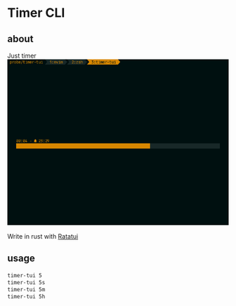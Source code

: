 # Timer CLI

## about
Just timer
![Screenshot of cli](/files/screenshot.png "Screenshot")

Write in rust with [Ratatui](https://github.com/ratatui-org/ratatui)

## usage
```
timer-tui 5
timer-tui 5s
timer-tui 5m
timer-tui 5h
```
